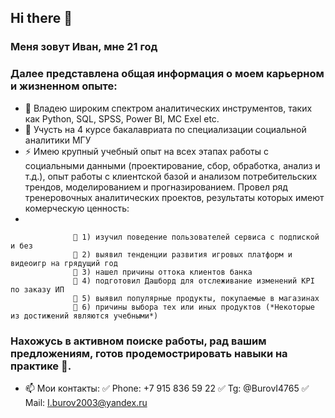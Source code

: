 ## Hi there 👋


### Меня зовут Иван, мне 21 год 

### Далее представлена общая информация о моем карьерном и жизненном опыте: 

- 🔭 Владею широким спектром аналитических инструментов, таких как Python, SQL, SPSS, Power BI, MC Exel etc. 
- 🌱 Учусть на 4 курсе бакалавриата по специализации социальной аналитики МГУ
- ⚡ Имею крупный учебный опыт на всех этапах работы с социальными данными (проектирование, сбор, обработка, анализ и т.д.), опыт работы с клиентской базой и анализом потребительских трендов, моделированием и прогназированием. Провел ряд тренеровочных аналитических проектов, результаты которых имеют комерческую ценность:
- 
                  
                  🔶 1) изучил поведение пользователей сервиса с подпиской и без
                  🔶 2) выявил тенденции развития игровых платформ и видеоигр на грядущий год
                  🔶 3) нашел причины оттока клиентов банка
                  🔶 4) подготовил Дашборд для отслеживание изменений KPI по заказу ИП 
                  🔶 5) выявил популярные продукты, покупаемые в магазинах
                  🔶 6) причины выбора тех или иных продуктов (*Некоторые из достижений являются учебными*)

### Нахожусь в активном поиске работы, рад вашим предложениям, готов продемострировать навыки на практике 🤩.


- 📫 Мои контакты:      ✅ Phone: +7 915 836 59 22
                             ✅ Tg: @BurovI4765
                                ✅ Mail: I.burov2003@yandex.ru


